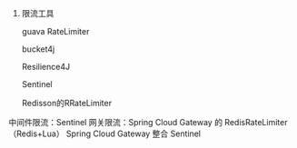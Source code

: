 1. 限流工具

   guava RateLimiter

   bucket4j

   Resilience4J

   Sentinel

   Redisson的RRateLimiter

中间件限流：Sentinel
网关限流：Spring Cloud Gateway 的 RedisRateLimiter（Redis+Lua）
Spring Cloud Gateway 整合 Sentinel

